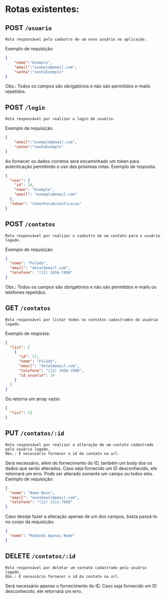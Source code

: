 # Rotas existentes:

## POST `/usuario`
    Rota responsável pelo cadastro de um novo usuário na aplicação.
Exemplo de requisição:
```json
{
    "nome":"Exemplo",
    "email":"exemplo@email.com",
    "senha":"senhaExemplo"
}
```
Obs.: Todos os campos são obrigatórios e não são permitidos e-mails repetidos.

## POST `/login`
    Rota responsável por realizar o login do usuário.

Exemplo de requisição:
```json
{
    "email":"exemplo@email.com",
    "senha":"senhaExemplo"
}
```
Ao fornecer os dados corretos será encaminhado um token para autenticação permitindo o uso das próximas rotas.
Exemplo de resposta:
```json
{
  "user": {
    "id": 14,
    "nome": "Exemplo",
    "email": "exemplo@email.com"
  },
  "token": "tokenParaAutenticacao"
}
```

## POST `/contatos`
    Rota responsável por realizar o cadastro de um contato para o usuário logado.

Exemplo de requisição:
```json
{
  "nome": "Fulado",
  "email": "detal@email.com",
  "telefone": "(12) 3456-7890"
}
```
Obs.: Todos os campos são obrigatórios e não são permitidos e-mails ou telefones repetidos.

## GET `/contatos`
    Rota responsável por listar todos os contatos cadastrados do usuário logado.

Exemplo de resposta:
```json
{
  "list": [
    {
      "id": 17,
      "nome": "Fulado",
      "email": "detal@email.com",
      "telefone": "(12) 3456-7890",
      "id_usuario": 14
    }
  ]
}
```
Ou retorna um array vazio:
```json
{
  "list": []
}
```

## PUT `/contatos/:id`
    Rota responsável por realizar a alteração de um contato cadastrado pelo usuário logado.
    Obs.: É necessário fornecer o id do contato na url.

Será necessário, além do fornecimento do ID, também um body dos os dados que serão alterados.
Caso seja fornecido um ID desconhecido, ele retornará um erro.
Pode ser alterado somente um campo ou todos eles.
Exemplo de requisição:
```json
{
  "nome": "Nome Novo",
  "email": "novoEmail@email.com",
  "telefone": "(12) 1111-7890"
}
```
Caso deseje fazer a alteração apenas de um dos campos, basta passá-lo no corpo da requisição:
```json
{
  "nome": "Mudando Apenas Nome"
}
```

## DELETE `/contatos/:id`
    Rota responsável por deletar um contato cadastrado pelo usuário logado.
    Obs.: É necessário fornecer o id do contato na url.

Será necessário apenas o fornecimento do ID.
Caso seja fornecido um ID desconhecido, ele retornará um erro.
